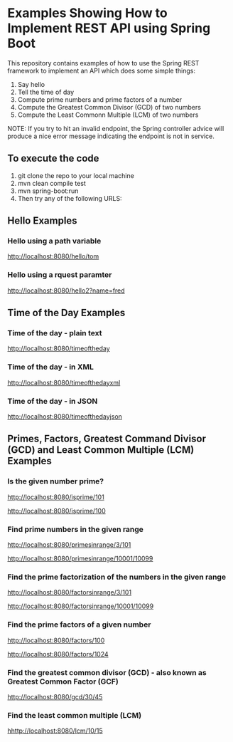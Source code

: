 # Examples Showing How to Implement REST API using Spring Boot

This repository contains examples of how to use the Spring REST framework to implement 
an API which does some simple things:
1. Say hello
2. Tell the time of day
3. Compute prime numbers and prime factors of a number
4. Compute the Greatest Common Divisor (GCD) of two numbers
5. Compute the Least Commonn Multiple (LCM) of two numbers

NOTE:
If you try to hit an invalid endpoint, the Spring controller advice will produce a
nice error message indicating the endpoint is not in service.

## To execute the code
1. git clone the repo to your local machine
2. mvn clean compile test
3. mvn spring-boot:run
4. Then try any of the following URLS:

## Hello Examples

### Hello using a path variable
[http://localhost:8080/hello/tom](http://localhost:8080/hello/tom)

### Hello using a rquest paramter
[http://localhost:8080/hello2?name=fred](http://localhost:8080/hello2?name=fred)

## Time of the Day Examples

### Time of the day - plain text
[http://localhost:8080/timeoftheday](http://localhost:8080/timeoftheday)

### Time of the day - in XML
[http://localhost:8080/timeofthedayxml](http://localhost:8080/timeofthedayxml)

### Time of the day - in JSON
[http://localhost:8080/timeofthedayjson](http://localhost:8080/timeofthedayjson)

## Primes, Factors, Greatest Command Divisor (GCD) and Least Common Multiple (LCM) Examples

### Is the given number prime?
[http://localhost:8080/isprime/101](http://localhost:8080/isprime/101)

[http://localhost:8080/isprime/100](http://localhost:8080/isprime/100)

### Find prime numbers in the given range
[http://localhost:8080/primesinrange/3/101](http://localhost:8080/primesinrange/3/101)

[http://localhost:8080/primesinrange/10001/10099](http://localhost:8080/primesinrange/10001/10099)

### Find the prime factorization of the numbers in the given range
[http://localhost:8080/factorsinrange/3/101](http://localhost:8080/primesinrange/3/101)

[http://localhost:8080/factorsinrange/10001/10099](http://localhost:8080/primesinrange/10001/10099)

### Find the prime factors of a given number
[http://localhost:8080/factors/100](http://localhost:8080/factors/100)

[http://localhost:8080/factors/1024](http://localhost:8080/factors/1024)

### Find the greatest common divisor (GCD) - also known as Greatest Common Factor (GCF)
[http://localhost:8080/gcd/30/45](http://localhost:8080/gcd/30/45)

### Find the least common multiple (LCM)
[hhttp://localhost:8080/lcm/10/15](http://localhost:8080/lcm/10/15)

